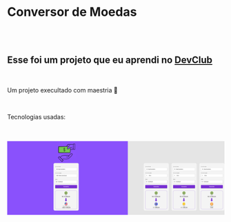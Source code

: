 <h1>Conversor de Moedas</h1>
<br>
<br>
<h2>Esse foi um projeto que eu aprendi no <a href="httpps//rodolfomori.com.br/devclub">DevClub</a></h2>
<br>
<p>Um projeto execultado com maestria 🚀</p>
<br>
<p>Tecnologias usadas:</p>
<br>
<a link="https://img.shields.io/badge/CSS-239120?&style=for-the-badge&logo=css3&logoColor=white"></a>
<br>
<img src="https://raw.githubusercontent.com/Luansilva62/J.S---Projeto---Conversor-de-Moedas/cb1fd62a998112a43049d9598d9839cf2f46076f/assets/DevClub%20-%20Convert%20Money.png">
